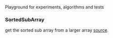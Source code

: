 Playground for experiments, algorithms and tests

### SortedSubArray
get the sorted sub array from a larger array [source](page-sort/src/main/java/com/github/lkq/).